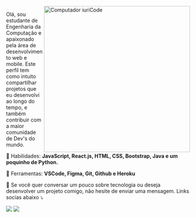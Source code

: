 <img src="https://raw.githubusercontent.com/MicaelliMedeiros/micaellimedeiros/master/image/computer-illustration.png" min-width="400px" max-width="400px" width="400px" align="right" alt="Computador iuriCode">

<p align="left"> 
  Olá, sou estudante de Engenharia da Computação e apaixonado pela área de
  desenvolvimento web e mobile. Este perfil tem como intuito compartilhar
  projetos que eu desenvolvi ao longo do tempo, e também contribuir com a 
  maior comunidade de Dev's do mundo.
</p>

<p align="left">
  🦄 Habilidades: <strong>JavaScript, React.js, HTML, CSS, Bootstrap, Java
  e um poquinho de Python.</strong>
</p>

<p align="left">
  💼 Ferramentas: <strong>VSCode, Figma, Git, Github e Heroku</strong>
</p>

<p align="left">
  💌 Se você quer conversar um pouco sobre tecnologia ou deseja desenvolver
  um projeto comigo, não hesite de enviar uma mensagem. Links socias abaixo ⤵️
</p>

<p align="left">
  <a href="hiagomuuu@gmail.com" alt="Gmail">
  <img src="https://img.shields.io/badge/-Gmail-FF0000?style=flat-square&labelColor=FF0000&logo=gmail&logoColor=white&link=LINK-DO-SEU-EMAIL" /></a>

  <a href="https://www.linkedin.com/in/hiago-murilo/" alt="Linkedin">
  <img src="https://img.shields.io/badge/-Linkedin-0e76a8?style=flat-square&logo=Linkedin&logoColor=white&link=LINK-DO-SEU-LINKEDIN" /></a>
</p> 

